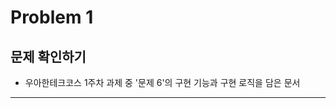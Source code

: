 # Problem 1


## 문제 확인하기
- 우아한테크코스 1주차 과제 중 '문제 6'의 구현 기능과 구현 로직을 담은 문서

---

[//]: # (docs:&#40;problem6&#41;:add implementation specification구현 명세서)


